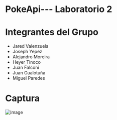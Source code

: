 # PokeApi--- Laboratorio 2

# Integrantes del Grupo
* Jared Valenzuela
* Joseph Yepez
* Alejandro Moreira
* Heyer Tinoco
* Juan Falconi
* Juan Gualotuña
* Miguel Paredes

# Captura 
![image](https://github.com/JuanPabloo890/Aplicaciones-Web/assets/119060037/0605e26f-5d8f-4df6-980f-0aff657d7532)
